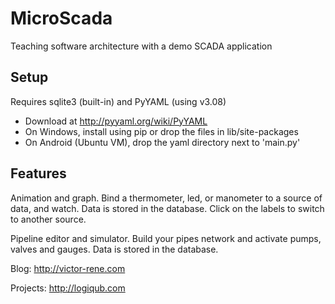 MicroScada
==========

Teaching software architecture with a demo SCADA application

Setup
-----

Requires sqlite3 (built-in) and PyYAML (using v3.08)

 - Download at http://pyyaml.org/wiki/PyYAML
 - On Windows, install using pip or drop the files in lib/site-packages
 - On Android (Ubuntu VM), drop the yaml directory next to 'main.py'
 
Features
--------

Animation and graph. Bind a thermometer, led, or manometer to a source of data,
and watch. Data is stored in the database. Click on the labels to switch to
another source.

Pipeline editor and simulator. Build your pipes network and activate pumps,
valves and gauges. Data is stored in the database.
 
Blog: http://victor-rene.com

Projects: http://logiqub.com